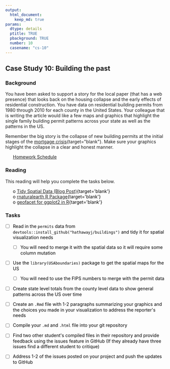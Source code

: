 ```yaml
---
output:  
  html_document:  
    keep_md: true  
params:
  dtype: details
  ptitle: TRUE
  pbackground: TRUE
  number: 10
  casename: "cs-10"
---
```







## Case Study 10: Building the past 
### Background 

You have been asked to support a story for the local paper (that has a web presence) that looks back on the housing collapse and the early effects of residential construction.  You have data on residential building permits from 1980 through 2010 for each county in the United States.  Your colleague that is writing the article would like a few maps and graphics that highlight the single family building permit patterns across your state as well as the patterns in the US.

Remember the big story is the collapse of new building permits at the initial stages of the [mortgage crisis](https://en.wikipedia.org/wiki/Subprime_mortgage_crisis){target="blank"}.  Make sure your graphics highlight the collapse in a clear and honest manner.


 * [Homework Schedule](../homework_schedule.html)






### Reading

This reading will help you complete the tasks below.

* o [Tidy Spatial Data (Blog Post)](http://strimas.com/r/tidy-sf/){target='blank'}
* o [rnaturalearth R Package](https://github.com/ropenscilabs/rnaturalearth){target='blank'}
* o [geofacet for ggplot2 in R](https://hafen.github.io/geofacet/){target='blank'}


### Tasks


<style>
ul {
   color: black;
   list-style-type: none;
   list-style-position: outside;

}

</style>


* [ ] Read in the `permits` data from `devtools::install_github("hathawayj/buildings")` and tidy it for spatial visualization needs
    * [ ] You will need to merge it with the spatial data so it will require some column mutation
* [ ] Use the `library(USAboundaries)` package to get the spatial maps for the US
    * [ ] You will need to use the FIPS numbers to merge with the permit data
* [ ] Create state level totals from the county level data to show general patterns across the US over time
* [ ] Create an `.Rmd` file with 1-2 paragraphs summarizing your graphics and the choices you made in your visualization to address the reporter's needs
* [ ] Compile your `.md` and `.html` file into your git repository
* [ ] Find two other student's compiled files in their repository and provide feedback using the issues feature in GitHub (If they already have three issues find a different student to critique)
* [ ] Address 1-2 of the issues posted on your project and push the updates to GitHub









